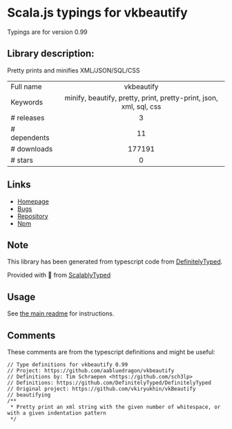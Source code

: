 
# Scala.js typings for vkbeautify

Typings are for version 0.99

## Library description:
Pretty prints and minifies XML/JSON/SQL/CSS

|                    |                 |
| ------------------ | :-------------: |
| Full name          | vkbeautify |
| Keywords           | minify, beautify, pretty, print, pretty-print, json, xml, sql, css |
| # releases         | 3 |
| # dependents       | 11 |
| # downloads        | 177191 |
| # stars            | 0 |

## Links
- [Homepage](https://github.com/aabluedragon/vkbeautify#readme)
- [Bugs](https://github.com/aabluedragon/vkbeautify/issues)
- [Repository](https://github.com/aabluedragon/vkbeautify)
- [Npm](https://www.npmjs.com/package/vkbeautify)
    


## Note
This library has been generated from typescript code from [DefinitelyTyped](https://definitelytyped.org).

Provided with :purple_heart: from [ScalablyTyped](https://github.com/oyvindberg/ScalablyTyped)

## Usage
See [the main readme](../../readme.md) for instructions.

## Comments

These comments are from the typescript definitions and might be useful:
```
// Type definitions for vkbeautify 0.99
// Project: https://github.com/aabluedragon/vkbeautify
// Definitions by: Tim Schraepen <https://github.com/sch3lp>
// Definitions: https://github.com/DefinitelyTyped/DefinitelyTyped
// Original project: https://github.com/vkiryukhin/vkBeautify
// beautifying
/**
 * Pretty print an xml string with the given number of whitespace, or with a given indentation pattern
 */

```

